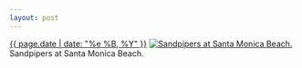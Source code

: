 ```yaml
---
layout: post
---
```


<p>
  <time><a href="/244">{{ page.date | date: "%e %B, %Y" }}</a></time>
  <a href="/244"><img src="{{ site.assets_url }}/244-640.jpg" srcset="{{ site.assets_url }}/244-1280.jpg 1280w, {{ site.assets_url }}/244-960.jpg 960w, {{ site.assets_url }}/244-640.jpg 640w, {{ site.assets_url }}/244-320.jpg 320w" sizes="(min-width: 700px) 50vw, calc(100vw - 2rem)" alt="Sandpipers at Santa Monica Beach." /></a>
  <span>Sandpipers at Santa Monica Beach.</span>
</p>
